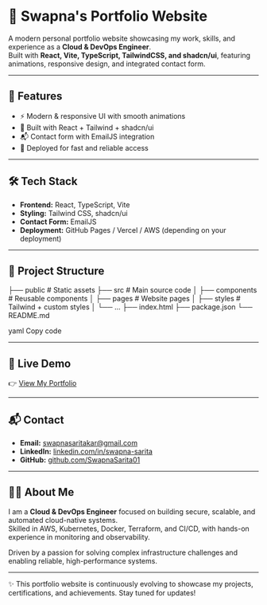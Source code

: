# 🚀 Swapna's Portfolio Website

A modern personal portfolio website showcasing my work, skills, and experience as a **Cloud & DevOps Engineer**.  
Built with **React, Vite, TypeScript, TailwindCSS, and shadcn/ui**, featuring animations, responsive design, and integrated contact form.

---

## 🌟 Features
- ⚡ Modern & responsive UI with smooth animations  
- 🎨 Built with React + Tailwind + shadcn/ui  
- 📬 Contact form with EmailJS integration  
- 🚀 Deployed for fast and reliable access  

---

## 🛠 Tech Stack
- **Frontend:** React, TypeScript, Vite  
- **Styling:** Tailwind CSS, shadcn/ui  
- **Contact Form:** EmailJS  
- **Deployment:** GitHub Pages / Vercel / AWS (depending on your deployment)  

---

## 📂 Project Structure
├── public # Static assets
├── src # Main source code
│ ├── components # Reusable components
│ ├── pages # Website pages
│ ├── styles # Tailwind + custom styles
│ └── ...
├── index.html
├── package.json
└── README.md

yaml
Copy code

---

## 🔗 Live Demo
👉 [View My Portfolio](https://your-deployed-link.com)

---

## 📬 Contact
- **Email:** swapnasaritakar@gmail.com  
- **LinkedIn:** [linkedin.com/in/swapna-sarita](https://www.linkedin.com/in/swapna-sarita/)  
- **GitHub:** [github.com/SwapnaSarita01](https://github.com/SwapnaSarita01)

---

## 👩‍💻 About Me
I am a **Cloud & DevOps Engineer** focused on building secure, scalable, and automated cloud-native systems.  
Skilled in AWS, Kubernetes, Docker, Terraform, and CI/CD, with hands-on experience in monitoring and observability.  

Driven by a passion for solving complex infrastructure challenges and enabling reliable, high-performance systems.  

---

✨ This portfolio website is continuously evolving to showcase my projects, certifications, and achievements. Stay tuned for updates!
